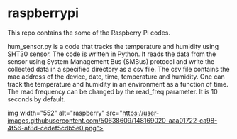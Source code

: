 # raspberrypi

This repo contains the some of the Raspberry Pi codes.

hum_sensor.py is a code that tracks the temperature and humidity using SHT30 sensor. The code is written in Python. It reads the data from the sensor using System Management Bus (SMBus) protocol and write the collected data in a specified directory as a csv file. The csv file contains the mac address of the device, date, time, temperature and humidity. One can track the temperature and humidity in an environment as a function of time. The read frequency can be changed by the read_freq parameter. It is 10 seconds by default.

img width="552" alt="raspberry" src="https://user-images.githubusercontent.com/50638609/148169020-aaa01722-ca98-4f56-af8d-cedef5cdb5e0.png">
